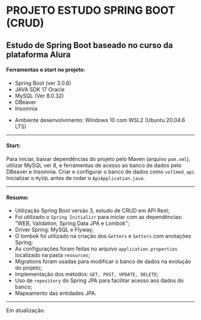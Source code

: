 # PROJETO ESTUDO SPRING BOOT (CRUD)

## Estudo de Spring Boot baseado no curso da plataforma Alura

#### Ferramentas e start no projeto:

- Spring Boot (ver 3.0.6)
- JAVA SDK 17 Oracle
- MySQL (Ver 8.0.32)
- DBeaver
- Insomnia
* Ambiente desenvolvimento: Windows 10 com WSL2 (Ubuntu 20.04.6 LTS)
------------
#### Start:

Para iniciar, baixar dependências do projeto pelo Maven (arquivo `pom.xml`), utilizar MySQL ver 8, e ferramentas
de acesso ao banco de dados pelo DBeaver e Insomnia.
Criar e configurar o banco de dados como `vollmed_api`
Inicializar o `MySQL` antes de rodar o `ApiApplication.java`.

-------------

#### Resumo:

- Utilização Spring Boot versão 3, estudo de CRUD em API Rest;
- Foi utilizado o `Spring Initializr` para iniciar com as dependências: "WEB, Validation, Spring Data JPA e Lombok";
- Driver Spring: MySQL e Flyway;
- O lombok foi utilizado na criação dos `Getters` e `Setters` com anotações Spring;
- As configurações foram feitas no arquivo `application.properties` localizado na pasta `resources`;
- Migrations foram usadas para modificar o banco de dados na evolução do projeto;
- Implementação dos métodos: `GET, POST, UPDATE, DELETE`;
- Uso de `repository` do Spring JPA para facilitar acesso aos dados do banco;
- Mapeamento das entidades JPA.
---
Em atualização.